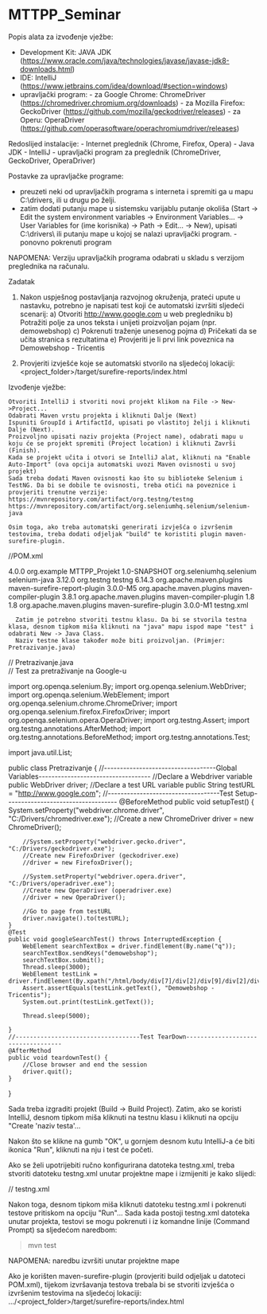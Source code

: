 # MTTPP_Seminar

Popis alata za izvođenje vježbe:
  - Development Kit: JAVA JDK (https://www.oracle.com/java/technologies/javase/javase-jdk8-downloads.html)
  - IDE: IntelliJ (https://www.jetbrains.com/idea/download/#section=windows)
  - upravljački program:
        - za Google Chrome: ChromeDriver (https://chromedriver.chromium.org/downloads)
        - za Mozilla Firefox: GeckoDriver (https://github.com/mozilla/geckodriver/releases)
        - za Operu: OperaDriver (https://github.com/operasoftware/operachromiumdriver/releases)

Redoslijed instalacije:
    - Internet preglednik (Chrome, Firefox, Opera)
    - Java JDK
    - IntelliJ
    - upravljački program za preglednik (ChromeDriver, GeckoDriver, OperaDriver)
    
Postavke za upravljačke programe:
  - preuzeti neki od upravljačkih programa s interneta i spremiti ga u mapu C:\drivers\, ili u drugu po želji.
  - zatim dodati putanju mape u sistemsku varijablu putanje okoliša (Start -> Edit the system environment variables -> Environment Variables... -> User Variables for (ime korisnika) -> Path -> Edit... -> New), upisati C:\drivers\ ili putanju mape u kojoj se nalazi upravljački program.
  -ponovno pokrenuti program
  
NAPOMENA: Verziju upravljačkih programa odabrati u skladu s verzijom preglednika na računalu.

Zadatak
  1. Nakon uspješnog postavljanja razvojnog okruženja, prateći upute u nastavku, potrebno je napisati test koji će automatski izvršiti sljedeći scenarij:
      a) Otvoriti http://www.google.com u web pregledniku
      b) Potražiti polje za unos teksta i unijeti proizvoljan pojam (npr. demowebshop)
      c) Pokrenuti traženje unesenog pojma
      d) Pričekati da se učita stranica s rezultatima
      e) Provjeriti je li prvi link poveznica na Demowebshop - Tricentis
      
   2. Provjeriti izvješće koje se automatski stvorilo na sljedećoj lokaciji:
          <project_folder>/target/surefire-reports/index.html
          
          
          
Izvođenje vježbe:

    Otvoriti IntelliJ i stvoriti novi projekt klikom na File -> New->Project...
    Odabrati Maven vrstu projekta i kliknuti Dalje (Next)
    Ispuniti GroupId i ArtifactId, upisati po vlastitoj želji i kliknuti Dalje (Next).
    Proizvoljno upisati naziv projekta (Project name), odabrati mapu u koju će se projekt spremiti (Project location) i kliknuti Završi (Finish).
    Kada se projekt učita i otvori se IntelliJ alat, kliknuti na "Enable Auto-Import" (ova opcija automatski uvozi Maven ovisnosti u svoj projekt)
    Sada treba dodati Maven ovisnosti kao što su biblioteke Selenium i TestNG. Da bi se dobile te ovisnosti, treba otići na poveznice i provjeriti trenutne verzije:
    https://mvnrepository.com/artifact/org.testng/testng
    https://mvnrepository.com/artifact/org.seleniumhq.selenium/selenium-java
    
    Osim toga, ako treba automatski generirati izvješća o izvršenim testovima, treba dodati odjeljak "build" te koristiti plugin maven-surefire-plugin.
    
//POM.xml

<?xml version="1.0" encoding="UTF-8"?>
<project xmlns="http://maven.apache.org/POM/4.0.0"
         xmlns:xsi="http://www.w3.org/2001/XMLSchema-instance"
         xsi:schemaLocation="http://maven.apache.org/POM/4.0.0
http://maven.apache.org/xsd/maven-4.0.0.xsd">
    <modelVersion>4.0.0</modelVersion>
    <groupId>org.example</groupId>
    <artifactId>MTTPP_Projekt</artifactId>
    <version>1.0-SNAPSHOT</version>
    <dependencies>
        <dependency>
            <groupId>org.seleniumhq.selenium</groupId>
            <artifactId>selenium-java</artifactId>
            <version>3.12.0</version>
        </dependency>
        <dependency>
            <groupId>org.testng</groupId>
            <artifactId>testng</artifactId>
            <version>6.14.3</version>
        </dependency>
        <dependency>
            <groupId>org.apache.maven.plugins</groupId>
            <artifactId>maven-surefire-report-plugin</artifactId>
            <version>3.0.0-M5</version>
        </dependency>
        <dependency>
            <groupId>org.apache.maven.plugins</groupId>
            <artifactId>maven-compiler-plugin</artifactId>
            <version>3.8.1</version>
        </dependency>
    </dependencies>
    <build>
        <plugins>
            <plugin>
                <groupId>org.apache.maven.plugins</groupId>
                <artifactId>maven-compiler-plugin</artifactId>
                <configuration>
                    <source>1.8</source>
                    <target>1.8</target>
                </configuration>
            </plugin>
            <plugin>
                <groupId>org.apache.maven.plugins</groupId>
                <artifactId>maven-surefire-plugin</artifactId>
                <version>3.0.0-M1</version>
                <configuration>
                    <suiteXmlFiles>
                        <suiteXmlFile>testng.xml</suiteXmlFile>
                    </suiteXmlFiles>
                </configuration>
            </plugin>
        </plugins>
    </build>
</project>

      Zatim je potrebno stvoriti testnu klasu. Da bi se stvorila testna klasa, desnom tipkom miša kliknuti na "java" mapu ispod mape "test" i odabrati New -> Java Class.
      Naziv testne klase također može biti proizvoljan. (Primjer: Pretrazivanje.java)

// Pretrazivanje.java      
// Test za pretraživanje na Google-u

import org.openqa.selenium.By;
import org.openqa.selenium.WebDriver;
import org.openqa.selenium.WebElement;
import org.openqa.selenium.chrome.ChromeDriver;
import org.openqa.selenium.firefox.FirefoxDriver;
import org.openqa.selenium.opera.OperaDriver;
import org.testng.Assert;
import org.testng.annotations.AfterMethod;
import org.testng.annotations.BeforeMethod;
import org.testng.annotations.Test;

import java.util.List;

public class Pretrazivanje {
    //-----------------------------------Global Variables-----------------------------------
    //Declare a Webdriver variable
    public WebDriver driver;
    //Declare a test URL variable
    public String testURL = "http://www.google.com";
    //-----------------------------------Test Setup-----------------------------------
    @BeforeMethod
    public void setupTest() {
        System.setProperty("webdriver.chrome.driver", "C:/Drivers/chromedriver.exe");
        //Create a new ChromeDriver
        driver = new ChromeDriver();

        //System.setProperty("webdriver.gecko.driver", "C:/Drivers/geckodriver.exe");
        //Create new FirefoxDriver (geckodriver.exe)
        //driver = new FirefoxDriver();

        //System.setProperty("webdriver.opera.driver", "C:/Drivers/operadriver.exe");
        //Create new OperaDriver (operadriver.exe)
        //driver = new OperaDriver();

        //Go to page from testURL
        driver.navigate().to(testURL);
    }
    @Test
    public void googleSearchTest() throws InterruptedException {
        WebElement searchTextBox = driver.findElement(By.name("q"));
        searchTextBox.sendKeys("demowebshop");
        searchTextBox.submit();
        Thread.sleep(3000);
        WebElement testLink = driver.findElement(By.xpath("/html/body/div[7]/div[2]/div[9]/div[2]/div/div[2]/div[2]/div/div/div/div[1]/div/div[1]/a/h3/span"));
        Assert.assertEquals(testLink.getText(), "Demowebshop - Tricentis");
        System.out.print(testLink.getText());

        Thread.sleep(5000);

    }
    //-----------------------------------Test TearDown-----------------------------------
    @AfterMethod
    public void teardownTest() {
        //Close browser and end the session
        driver.quit();
    }
}


Sada treba izgraditi projekt (Build -> Build Project). Zatim, ako se koristi IntelliJ, desnom tipkom miša kliknuti na testnu klasu i kliknuti na opciju "Create 'naziv testa'...

Nakon što se klikne na gumb "OK", u gornjem desnom kutu IntelliJ-a će biti ikonica "Run", kliknuti na nju i test će početi.

Ako se želi upotrijebiti ručno konfigurirana datoteka testng.xml, treba stvoriti datoteku testng.xml unutar projektne mape i izmijeniti je kako slijedi:

// testng.xml
<?xml version="1.0" encoding="UTF-8"?>
<!DOCTYPE suite SYSTEM "http://testng.org/testng-1.0.dtd" >
<suite name="AllTestsSuite">
    <test name="Google Search">
        <classes>
            <class name="Pretrazivanje"/>
        </classes>
    </test>
<suite>
  
  
Nakon toga, desnom tipkom miša kliknuti datoteku testng.xml i pokrenuti testove pritiskom na opciju "Run"...
Sada kada postoji testng.xml datoteka unutar projekta, testovi se mogu pokrenuti i iz komandne linije (Command Prompt) sa sljedećom naredbom:

>mvn test

NAPOMENA: naredbu izvršiti unutar projektne mape

Ako je korišten maven-surefire-plugin (provjeriti build odjeljak u datoteci POM.xml), tijekom izvršavanja testova trebala bi se stvoriti izvješća o izvršenim testovima na sljedećoj lokaciji:
    .../<project_folder>/target/surefire-reports/index.html